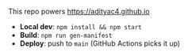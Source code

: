 This repo powers https://adityac4.github.io

- **Local dev**: `npm install && npm start`  
- **Build**: `npm run gen-manifest`  
- **Deploy**: push to `main` (GitHub Actions picks it up)
